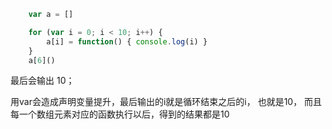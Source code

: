 
``` javascript
    var a = []

    for (var i = 0; i < 10; i++) {
        a[i] = function() { console.log(i) }
    }
    a[6]()
```

最后会输出 10；

用var会造成声明变量提升，最后输出的i就是循环结束之后的i， 也就是10， 而且每一个数组元素对应的函数执行以后，得到的结果都是10


